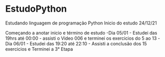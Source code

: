 # EstudoPython
Estudando linguagem de programação Python
Inicio do estudo 24/12/21

Começando a anotar inicio e término de estudo
-Dia 05/01 - Estudei das 19hrs até 00:00 - assisti o Video 006 e terminei os exercicios do 5 ao 13
-Dia 06/01 - Estudei das 19:20 até 22:10 - Assisti a conclusão dos 15 exercicios e Terminei a 3° Etapa
